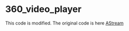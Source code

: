 # 360_video_player

This code is modified. 
The original code is here [AStream](https://github.com/pari685/AStream)

